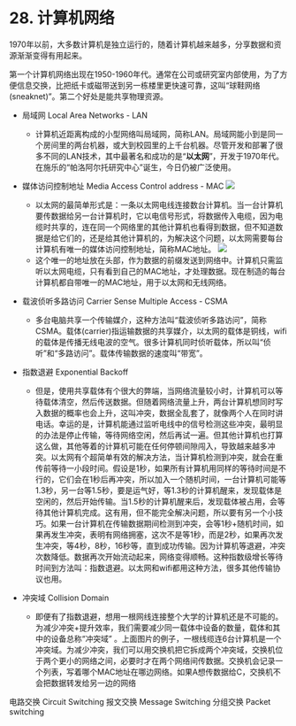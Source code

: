 # 28. 计算机网络
1970年以前，大多数计算机是独立运行的，随着计算机越来越多，分享数据和资源渐渐变得有用起来。

第一个计算机网络出现在1950-1960年代。通常在公司或研究室内部使用，为了方便信息交换，比把纸卡或磁带送到另一栋楼里更快速可靠，这叫“球鞋网络(sneaknet)”。第二个好处是能共享物理资源。

* 局域网 Local Area Networks - LAN

    * 计算机近距离构成的小型网络叫局域网，简称LAN。局域网能小到是同一个房间里的两台机器，或大到校园里的上千台机器。尽管开发和部署了很多不同的LAN技术，其中最著名和成功的是“**以太网**”，开发于1970年代。在施乐的“帕洛阿尔托研究中心”诞生，今日仍被广泛使用。

* 媒体访问控制地址 Media Access Control address - MAC
    ![](/assets/以太网.png)
    
    * 以太网的最简单形式是：一条以太网电线连接数台计算机。当一台计算机要传数据给另一台计算机时，它以电信号形式，将数据传入电缆，因为电缆时共享的，连在同一个网络里的其他计算机也看得到数据，但不知道数据是给它们的，还是给其他计算机的，为解决这个问题，以太网需要每台计算机有唯一的媒体访问控制地址，简称MAC地址。
    ![](/assets/MAC地址.png)
    * 这个唯一的地址放在头部，作为数据的前缀发送到网络中。计算机只需监听以太网电缆，只有看到自己的MAC地址，才处理数据。现在制造的每台计算机都自带唯一的MAC地址，用于以太网和无线网络。

* 载波侦听多路访问 Carrier Sense Multiple Access - CSMA
    
    * 多台电脑共享一个传输媒介，这种方法叫“载波侦听多路访问”，简称CSMA。载体(carrier)指运输数据的共享媒介，以太网的载体是铜线，wifi的载体是传播无线电波的空气。很多计算机同时侦听载体，所以叫“侦听”和“多路访问”。载体传输数据的速度叫“带宽”。
    
* 指数退避 Exponential Backoff

    * 但是，使用共享载体有个很大的弊端，当网络流量较小时，计算机可以等待载体清空，然后传送数据。但随着网络流量上升，两台计算机想同时写入数据的概率也会上升，这叫冲突，数据全乱套了，就像两个人在同时讲电话。幸运的是，计算机能通过监听电线中的信号检测这些冲突，最明显的办法是停止传输，等待网络空闲，然后再试一遍。但其他计算机也打算这么做，其他等着的计算机可能在任何停顿间隙闯入，导致越来越多冲突。以太网有个超简单有效的解决方法，当计算机检测到冲突，就会在重传前等待一小段时间。假设是1秒，如果所有计算机用同样的等待时间是不行的，它们会在1秒后再冲突，所以加入一个随机时间，一台计算机可能等1.3秒，另一台等1.5秒，要是运气好，等1.3秒的计算机醒来，发现载体是空闲的，然后开始传输。当1.5秒的计算机醒来后，发现载体被占用，会等待其他计算机完成。这有用，但不能完全解决问题，所以要有另一个小技巧。如果一台计算机在传输数据期间检测到冲突，会等1秒+随机时间，如果再发生冲突，表明有网络拥塞，这次不是等1秒，而是2秒，如果再次发生冲突，等4秒，8秒，16秒等，直到成功传输。因为计算机等退避，冲突次数降低。数据再次开始流动起来，网络变得顺畅。这种指数级增长等待时间到方法叫：指数退避。以太网和wifi都用这种方法，很多其他传输协议也用。

* 冲突域 Collision Domain

    * 即便有了指数退避，想用一根网线连接整个大学的计算机还是不可能的。为减少冲突+提升效率，我们需要减少同一载体中设备的数量，载体和其中的设备总称“冲突域” 。上面图片的例子，一根线缆连6台计算机是一个冲突域。为减少冲突，我们可以用交换机把它拆成两个冲突域，交换机位于两个更小的网络之间，必要时才在两个网络间传数据。交换机会记录一个列表，写着哪个MAC地址在哪边网络。如果A想传数据给C，交换机不会把数据转发给另一边的网络

电路交换 Circuit Switching
报文交换 Message Switching
分组交换 Packet switching


